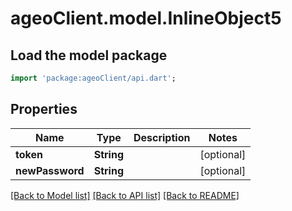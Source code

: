 # ageoClient.model.InlineObject5

## Load the model package
```dart
import 'package:ageoClient/api.dart';
```

## Properties
Name | Type | Description | Notes
------------ | ------------- | ------------- | -------------
**token** | **String** |  | [optional] 
**newPassword** | **String** |  | [optional] 

[[Back to Model list]](../README.md#documentation-for-models) [[Back to API list]](../README.md#documentation-for-api-endpoints) [[Back to README]](../README.md)


